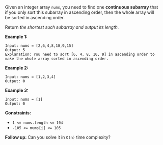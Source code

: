 Given an integer array `nums`, you need to find one **continuous subarray**
that if you only sort this subarray in ascending order, then the whole array
will be sorted in ascending order.

Return _the shortest such subarray and output its length_.



**Example 1:**

    
    
    Input: nums = [2,6,4,8,10,9,15]
    Output: 5
    Explanation: You need to sort [6, 4, 8, 10, 9] in ascending order to make the whole array sorted in ascending order.
    

**Example 2:**

    
    
    Input: nums = [1,2,3,4]
    Output: 0
    

**Example 3:**

    
    
    Input: nums = [1]
    Output: 0
    



**Constraints:**

  * `1 <= nums.length <= 104`
  * `-105 <= nums[i] <= 105`



**Follow up:** Can you solve it in `O(n)` time complexity?

